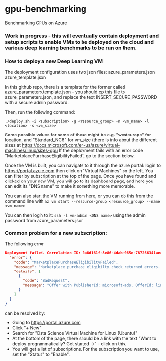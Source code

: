 
# gpu-benchmarking
Benchmarking GPUs on Azure


### Work in progress - this will eventually contain deployment and setup scripts to enable VMs to be deployed on the cloud and various deep learning benchmarks to be run on them.

### How to deploy a new Deep Learning VM

The deployment configuration uses two json files:
azure_parameters.json
azure_template.json

In this github repo, there is a template for the former called
azure_parameters.template.json - you should cp this file
to azure_parameters.json, and replace the text INSERT_SECURE_PASSWORD with a
secure admin password.

Then, run the following command:

`./deploy.sh -i <subscription> -g <resource_group> -n <vm_name> -l <location> -s <vm_size>`

Some possible values for some of these might be e.g. "westeurope" for location,
and "Standard_NC6" for vm_size (there is info about the different sizes at
https://docs.microsoft.com/en-us/azure/virtual-machines/linux/sizes-gpu
If the deployment fails with an error code "MarketplacePurchaseEligibilityFailed", go to the section below.

Once the VM is built, you can navigate to it through the azure portal:
login to
https://portal.azure.com
then click on "Virtual Machines" on the left.  You can filter by subscription
at the top of the page.
Once you have found and clicked on your new VM, you will go to its dashboard
page, and here you can edit its "DNS name" to make it something more memorable.

You can also start the VM running from here, or you can do this from the command line with
`az vm start --resource-group <resource_group> --name <vm_name>`


You can then login to it:
`ssh -l vm-admin <DNS name>`
using the admin password from azure_parameters.json





### Common problem for a new subscription:

The following error
```json
Deployment failed. Correlation ID: 9a8d161f-8e86-4dab-965e-787266341aec. {
  "error": {
    "code": "MarketplacePurchaseEligibilityFailed",
    "message": "Marketplace purchase eligibilty check returned errors. See inner errors for details. ",
    "details": [
      {
        "code": "BadRequest",
        "message": "Offer with PublisherId: microsoft-ads, OfferId: linux-data-science-vm-ubuntu cannot be purchased due to validation errors. See details for more information.[{\"Legal terms have not been accepted for this item on this subscription. To accept legal terms using PowerShell, please use Get-AzureRmMarketplaceTerms and Set-AzureRmMarketplaceTerms API(https://go.microsoft.com/fwlink/?linkid=862451) or deploy via the Azure portal to accept the terms\":\"StoreApi\"}]"
      }
    ]
  }
}
```
can be resolved by:
* Going to https://portal.azure.com
* Click "+ New"
* Search for "Data Science Virtual Machine for Linux (Ubuntu)" 
* At the bottom of the page, there should be a link with the text "Want to deploy programmatically? Get started ->" - click on this.
* You will get a list of subscriptions.  For the subscription you want to use, set the "Status" to "Enable".





